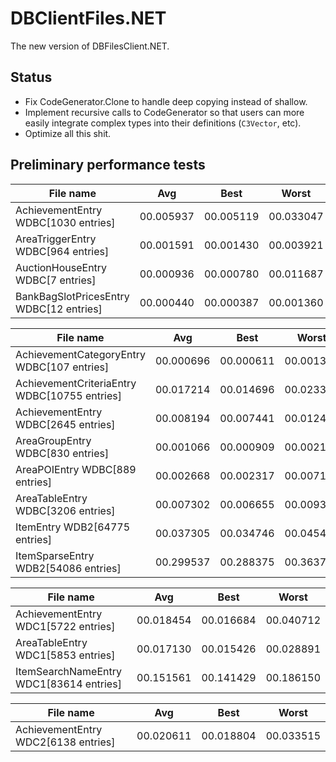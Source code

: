 # DBClientFiles.NET
The new version of DBFilesClient.NET.

## Status

* Fix CodeGenerator.Clone to handle deep copying instead of shallow.
* Implement recursive calls to CodeGenerator so that users can more easily integrate complex types into their definitions (`C3Vector`, etc).
* Optimize all this shit.

## Preliminary performance tests

| File name                                     | Avg             | Best            | Worst                |
| --------------------------------------------- | --------------- | --------------- | -------------------- |
| AchievementEntry WDBC[1030 entries]           | 00.005937       | 00.005119       | 00.033047            |
| AreaTriggerEntry WDBC[964 entries]            | 00.001591       | 00.001430       | 00.003921            |
| AuctionHouseEntry WDBC[7 entries]             | 00.000936       | 00.000780       | 00.011687            |
| BankBagSlotPricesEntry WDBC[12 entries]       | 00.000440       | 00.000387       | 00.001360            |

| File name                                     | Avg             | Best            | Worst                |
| --------------------------------------------- | --------------- | --------------- | -------------------- |
| AchievementCategoryEntry WDBC[107 entries]    | 00.000696       | 00.000611       | 00.001332            |
| AchievementCriteriaEntry WDBC[10755 entries]  | 00.017214       | 00.014696       | 00.023326            |
| AchievementEntry WDBC[2645 entries]           | 00.008194       | 00.007441       | 00.012407            |
| AreaGroupEntry WDBC[830 entries]              | 00.001066       | 00.000909       | 00.002172            |
| AreaPOIEntry WDBC[889 entries]                | 00.002668       | 00.002317       | 00.007107            |
| AreaTableEntry WDBC[3206 entries]             | 00.007302       | 00.006655       | 00.009374            |
| ItemEntry WDB2[64775 entries]                 | 00.037305       | 00.034746       | 00.045401            |
| ItemSparseEntry WDB2[54086 entries]           | 00.299537       | 00.288375       | 00.363739            |

| File name                                     | Avg             | Best            | Worst                |
| --------------------------------------------- | --------------- | --------------- | -------------------- |
| AchievementEntry WDC1[5722 entries]           | 00.018454       | 00.016684       | 00.040712            |
| AreaTableEntry WDC1[5853 entries]             | 00.017130       | 00.015426       | 00.028891            |
| ItemSearchNameEntry WDC1[83614 entries]       | 00.151561       | 00.141429       | 00.186150            |

| File name                                     | Avg             | Best            | Worst                |
| --------------------------------------------- | --------------- | --------------- | -------------------- |
| AchievementEntry WDC2[6138 entries]           | 00.020611       | 00.018804       | 00.033515            |
